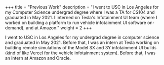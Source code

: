 +++
title = "Previous Work"
description = "I went to USC in Los Angeles for my Computer Science undergrad degree where I was a TA for CS104 and graduated in May 2021. I interned on Tesla's Infotainment UI team (where I worked on building a platform to run vehicle infotainment UI software on-demand), and at Amazon."
weight = 2 
+++

I went to USC in Los Angeles for my undergrad degree in computer science and
graduated in May 2021. Before that, I was an intern at Tesla working on
building remote simulations of the Model SX and 3Y infotainment UI builds (kind
of like Vercel for the vehicle infotainment system). Before that, I was an
intern at Amazon and Oracle.
